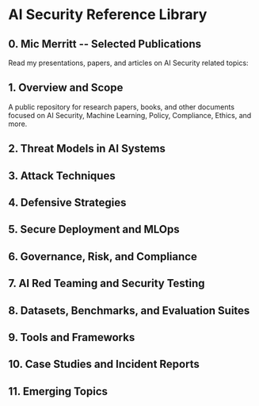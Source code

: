 # AI Security Reference Library

## 0. Mic Merritt -- Selected Publications
Read my presentations, papers, and articles on AI Security related topics:

## 1. Overview and Scope
A public repository for research papers, books, and other documents focused on AI Security, Machine Learning, Policy, Compliance, Ethics, and more.

## 2. Threat Models in AI Systems

## 3. Attack Techniques

## 4. Defensive Strategies

## 5. Secure Deployment and MLOps

## 6. Governance, Risk, and Compliance

## 7. AI Red Teaming and Security Testing

## 8. Datasets, Benchmarks, and Evaluation Suites

## 9. Tools and Frameworks

## 10. Case Studies and Incident Reports

## 11. Emerging Topics